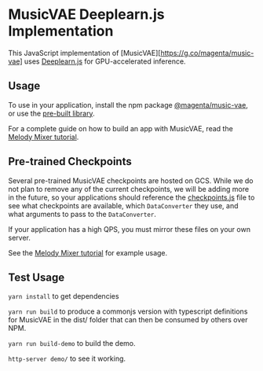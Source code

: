 # MusicVAE Deeplearn.js Implementation

This JavaScript implementation of [MusicVAE][https://g.co/magenta/music-vae] uses [Deeplearn.js](https://deeplearnjs.org) for GPU-accelerated inference.

## Usage

To use in your application, install the npm package [@magenta/music-vae](https://www.npmjs.com/package/@magenta/music-vae), or use the [pre-built library](/magenta/models/music-vae/js/dist/).

For a complete guide on how to build an app with MusicVAE, read the [Melody Mixer tutorial][mm-tutorial].

## Pre-trained Checkpoints

Several pre-trained MusicVAE checkpoints are hosted on GCS. While we do not plan to remove any of the current checkpoints, we will be adding more in the future, so your applications should reference the [checkpoints.js](https://storage.googleapis.com/download.magenta.tensorflow.org/models/music_vae/dljs/checkpoints.json) file to see what checkpoints are available, which `DataConverter` they use, and what arguments to pass to the `DataConverter`.

If your application has a high QPS, you must mirror these files on your own server.

See the [Melody Mixer tutorial][mm-tutorial] for example usage.

## Test Usage

`yarn install` to get dependencies

`yarn run build` to produce a commonjs version with typescript definitions for MusicVAE in the dist/ folder that can then be consumed by others over NPM.

`yarn run build-demo` to build the demo.

`http-server demo/` to see it working.

[mm-tutorial]: http://TBD
